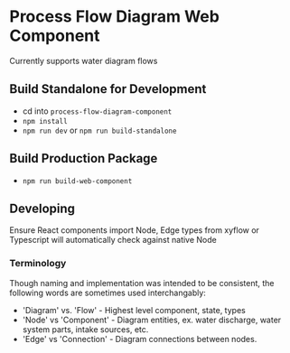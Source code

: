 # Process Flow Diagram Web Component

Currently supports water diagram flows

## Build Standalone for Development
- cd into `process-flow-diagram-component`
- `npm install`
- `npm run dev` or `npm run build-standalone`

## Build Production Package
- `npm run build-web-component`


## Developing
Ensure React components import Node, Edge types from xyflow or Typescript will automatically check against native Node

### Terminology

Though naming and implementation was intended to be consistent, the following words are sometimes used interchangably:

- 'Diagram' vs. 'Flow' - Highest level component, state, types
- 'Node' vs 'Component' - Diagram entities, ex. water discharge, water system parts, intake sources, etc.
- 'Edge' vs 'Connection' - Diagram connections between nodes.
